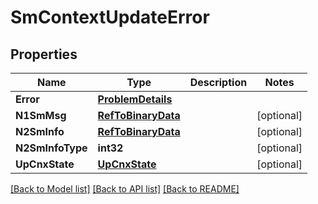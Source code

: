 # SmContextUpdateError

## Properties
Name | Type | Description | Notes
------------ | ------------- | ------------- | -------------
**Error** | [**ProblemDetails**](ProblemDetails.md) |  | 
**N1SmMsg** | [**RefToBinaryData**](RefToBinaryData.md) |  | [optional] 
**N2SmInfo** | [**RefToBinaryData**](RefToBinaryData.md) |  | [optional] 
**N2SmInfoType** | **int32** |  | [optional] 
**UpCnxState** | [**UpCnxState**](UpCnxState.md) |  | [optional] 

[[Back to Model list]](../README.md#documentation-for-models) [[Back to API list]](../README.md#documentation-for-api-endpoints) [[Back to README]](../README.md)


